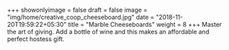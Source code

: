 +++
showonlyimage = false
draft = false
image = "img/home/creative_coop_cheeseboard.jpg"
date = "2018-11-20T19:59:22+05:30"
title = "Marble Cheeseboards"
weight = 8
+++
Master the art of giving. Add a bottle of wine and this makes an affordable and perfect hostess gift.
